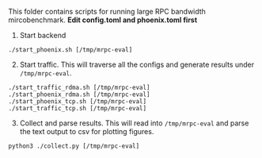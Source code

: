 This folder contains scripts for running large RPC bandwidth mircobenchmark.
**Edit config.toml and phoenix.toml first**

1. Start backend
```
./start_phoenix.sh [/tmp/mrpc-eval]
```

2. Start traffic. This will traverse all the configs and generate
   results under `/tmp/mrpc-eval`.
```
./start_traffic_rdma.sh [/tmp/mrpc-eval]
./start_phoenix_rdma.sh [/tmp/mrpc-eval]
./start_phoenix_tcp.sh [/tmp/mrpc-eval]
./start_traffic_tcp.sh [/tmp/mrpc-eval]
```

3. Collect and parse results. This will read into `/tmp/mrpc-eval` and
   parse the text output to csv for plotting figures.
```
python3 ./collect.py [/tmp/mrpc-eval]
```
